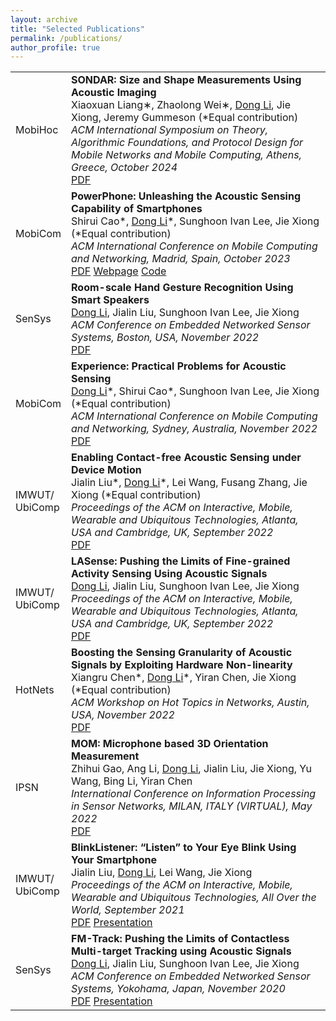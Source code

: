 ```yaml
---
layout: archive
title: "Selected Publications"
permalink: /publications/
author_profile: true
---
```

<div class="publications-section">
  <!-- <h2>Selection Publications</h2> -->
  <table class="publications-table">
    <tr class="publications-item">
      <td class="publications-date"><span class="publications-label">MobiHoc</span></td>
      <td class="publications-content">
        <b>SONDAR: Size and Shape Measurements Using Acoustic Imaging</b><br />
           Xiaoxuan Liang∗, Zhaolong Wei∗, <u>Dong Li</u>, Jie Xiong, Jeremy Gummeson (*Equal contribution) <br />
           <i>ACM International Symposium on Theory, Algorithmic Foundations, and Protocol Design for Mobile Networks and Mobile Computing, Athens, Greece, October 2024</i> <br />
            <a href="https://dl.acm.org/doi/pdf/10.1145/3641512.3686359" class="button-link">PDF</a>
      </td>
    </tr>
    <tr class="publications-item">
      <td class="publications-date"><span class="publications-label">MobiCom</span></td>
      <td class="publications-content">
        <b>PowerPhone: Unleashing the Acoustic Sensing Capability of Smartphones</b><br />
           Shirui Cao*, <u>Dong Li</u>*, Sunghoon Ivan Lee, Jie Xiong (*Equal contribution) <br />
           <i>ACM International Conference on Mobile Computing and Networking, Madrid, Spain, October 2023</i> <br />
             <a href="../files/Mobicom23_PowerPhone.pdf" class="button-link">PDF</a>
             <a href="https://powerphone.github.io" class="button-link">Webpage</a>
             <a href="https://github.com/PowerPhone" class="button-link">Code</a>
      </td>
    </tr>
    <tr class="publications-item">
      <td class="publications-date"><span class="publications-label">SenSys</span></td>
      <td class="publications-content">
        <b>Room-scale Hand Gesture Recognition Using Smart Speakers</b><br />
           <u>Dong Li</u>, Jialin Liu, Sunghoon Ivan Lee, Jie Xiong <br />
           <i>ACM Conference on Embedded Networked Sensor Systems, Boston, USA, November 2022</i> <br />
             <a href="../files/SenSys2022_SpeakerGesture.pdf" class="button-link">PDF</a>
      </td>
    </tr>
    <tr class="publications-item">
      <td class="publications-date"><span class="publications-label">MobiCom</span></td>
      <td class="publications-content">
       <b>Experience: Practical Problems for Acoustic Sensing</b><br />
           <u>Dong Li</u>*, Shirui Cao*, Sunghoon Ivan Lee, Jie Xiong (*Equal contribution) <br />
           <i>ACM International Conference on Mobile Computing and Networking, Sydney, Australia, November 2022</i> <br />
             <a href="../files/MobiCom22_Experience.pdf" class="button-link">PDF</a>
      </td>
    </tr>
    <tr class="publications-item">
      <td class="publications-date"><span class="publications-label">IMWUT/<br>UbiComp</span></td>
      <td class="publications-content">
        <b>Enabling Contact-free Acoustic Sensing under Device Motion</b><br />
           Jialin Liu*, <u>Dong Li</u>*, Lei Wang, Fusang Zhang, Jie Xiong (*Equal contribution) <br />
           <i>Proceedings of the ACM on Interactive, Mobile, Wearable and Ubiquitous Technologies, Atlanta, USA and Cambridge, UK, September 2022</i> <br />
             <a href="../files/IMWUT22_SonicBot.pdf" class="button-link">PDF</a>
      </td>
    </tr>
    <tr class="publications-item">
      <td class="publications-date"><span class="publications-label">IMWUT/<br>UbiComp</span></td>
      <td class="publications-content">
        <b>LASense: Pushing the Limits of Fine-grained Activity Sensing Using Acoustic Signals</b><br />
           <u>Dong Li</u>, Jialin Liu, Sunghoon Ivan Lee, Jie Xiong <br />
           <i>Proceedings of the ACM on Interactive, Mobile, Wearable and Ubiquitous Technologies, Atlanta, USA and Cambridge, UK, September 2022</i> <br />
             <a href="../files/IMWUT22_LASense.pdf" class="button-link">PDF</a>
      </td>
    </tr>
    <tr class="publications-item">
      <td class="publications-date"><span class="publications-label">HotNets</span></td>
      <td class="publications-content">
        <b>Boosting the Sensing Granularity of Acoustic Signals by Exploiting Hardware Non-linearity</b><br />
           Xiangru Chen*, <u>Dong Li</u>*, Yiran Chen, Jie Xiong (*Equal contribution) <br />
           <i>ACM Workshop on Hot Topics in Networks, Austin, USA, November 2022</i> <br />
             <a href="../files/HotNets22_Boost.pdf" class="button-link">PDF</a>
      </td>
    </tr>
    <tr class="publications-item">
      <td class="publications-date"><span class="publications-label">IPSN</span></td>
      <td class="publications-content">
        <b>MOM: Microphone based 3D Orientation Measurement</b><br />
           Zhihui Gao, Ang Li, <u>Dong Li</u>, Jialin Liu, Jie Xiong, Yu Wang, Bing Li, Yiran Chen <br />
           <i>International Conference on Information Processing in Sensor Networks, MILAN, ITALY (VIRTUAL), May 2022</i> <br />
             <a href="../files/IPSN2022_MOM.pdf" class="button-link">PDF</a>
      </td>
    </tr>
    <tr class="publications-item">
      <td class="publications-date"><span class="publications-label">IMWUT/<br>UbiComp</span></td>
      <td class="publications-content">
        <b>BlinkListener: “Listen” to Your Eye Blink Using Your Smartphone</b><br />
           Jialin Liu, <u>Dong Li</u>, Lei Wang, Jie Xiong <br />
           <i>Proceedings of the ACM on Interactive, Mobile, Wearable and Ubiquitous Technologies, All Over the World, September 2021</i> <br />
            <a href="../files/IMWUT21_BlinkListener.pdf" class="button-link">PDF</a>
            <a href="https://www.youtube.com/watch?v=H-QOrw1m2Lw&t=204s" class="button-link">Presentation</a>
      </td>
    </tr>
    <tr class="publications-item">
      <td class="publications-date"><span class="publications-label">SenSys</span></td>
      <td class="publications-content">
        <b>FM-Track: Pushing the Limits of Contactless Multi-target Tracking using Acoustic Signals</b><br />
           <u>Dong Li</u>, Jialin Liu, Sunghoon Ivan Lee, Jie Xiong <br />
           <i>ACM Conference on Embedded Networked Sensor Systems, Yokohama, Japan, November 2020</i> <br />
            <a href="../files/SenSys20_FM-Track.pdf" class="button-link">PDF</a>
            <a href="https://www.youtube.com/watch?v=H-QOrw1m2Lw&t=204s" class="button-link">Presentation</a>
      </td>
    </tr>
  </table>
</div>
